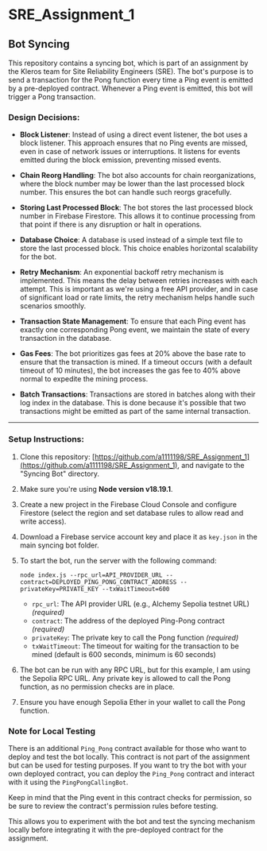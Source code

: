 # SRE_Assignment_1

## Bot Syncing

This repository contains a syncing bot, which is part of an assignment by the Kleros team for Site Reliability Engineers (SRE). The bot's purpose is to send a transaction for the Pong function every time a Ping event is emitted by a pre-deployed contract. Whenever a Ping event is emitted, this bot will trigger a Pong transaction.

### Design Decisions:

- **Block Listener**: Instead of using a direct event listener, the bot uses a block listener. This approach ensures that no Ping events are missed, even in case of network issues or interruptions. It listens for events emitted during the block emission, preventing missed events.
- **Chain Reorg Handling**: The bot also accounts for chain reorganizations, where the block number may be lower than the last processed block number. This ensures the bot can handle such reorgs gracefully.

- **Storing Last Processed Block**: The bot stores the last processed block number in Firebase Firestore. This allows it to continue processing from that point if there is any disruption or halt in operations.

- **Database Choice**: A database is used instead of a simple text file to store the last processed block. This choice enables horizontal scalability for the bot.

- **Retry Mechanism**: An exponential backoff retry mechanism is implemented. This means the delay between retries increases with each attempt. This is important as we're using a free API provider, and in case of significant load or rate limits, the retry mechanism helps handle such scenarios smoothly.

- **Transaction State Management**: To ensure that each Ping event has exactly one corresponding Pong event, we maintain the state of every transaction in the database.

- **Gas Fees**: The bot prioritizes gas fees at 20% above the base rate to ensure that the transaction is mined. If a timeout occurs (with a default timeout of 10 minutes), the bot increases the gas fee to 40% above normal to expedite the mining process.

- **Batch Transactions**: Transactions are stored in batches along with their log index in the database. This is done because it's possible that two transactions might be emitted as part of the same internal transaction.

---

### Setup Instructions:

1. Clone this repository: [https://github.com/a1111198/SRE_Assignment_1](https://github.com/a1111198/SRE_Assignment_1), and navigate to the "Syncing Bot" directory.

2. Make sure you're using **Node version v18.19.1**.

3. Create a new project in the Firebase Cloud Console and configure Firestore (select the region and set database rules to allow read and write access).

4. Download a Firebase service account key and place it as `key.json` in the main syncing bot folder.

5. To start the bot, run the server with the following command:

   ```
   node index.js --rpc_url=API_PROVIDER_URL --contract=DEPLOYED_PING_PONG_CONTRACT_ADDRESS --privateKey=PRIVATE_KEY --txWaitTimeout=600
   ```

   - `rpc_url`: The API provider URL (e.g., Alchemy Sepolia testnet URL) _(required)_
   - `contract`: The address of the deployed Ping-Pong contract _(required)_
   - `privateKey`: The private key to call the Pong function _(required)_
   - `txWaitTimeout`: The timeout for waiting for the transaction to be mined (default is 600 seconds, minimum is 60 seconds)

6. The bot can be run with any RPC URL, but for this example, I am using the Sepolia RPC URL. Any private key is allowed to call the Pong function, as no permission checks are in place.

7. Ensure you have enough Sepolia Ether in your wallet to call the Pong function.

### Note for Local Testing

There is an additional `Ping_Pong` contract available for those who want to deploy and test the bot locally. This contract is not part of the assignment but can be used for testing purposes. If you want to try the bot with your own deployed contract, you can deploy the `Ping_Pong` contract and interact with it using the `PingPongCallingBot`.

Keep in mind that the Ping event in this contract checks for permission, so be sure to review the contract's permission rules before testing.

This allows you to experiment with the bot and test the syncing mechanism locally before integrating it with the pre-deployed contract for the assignment.
